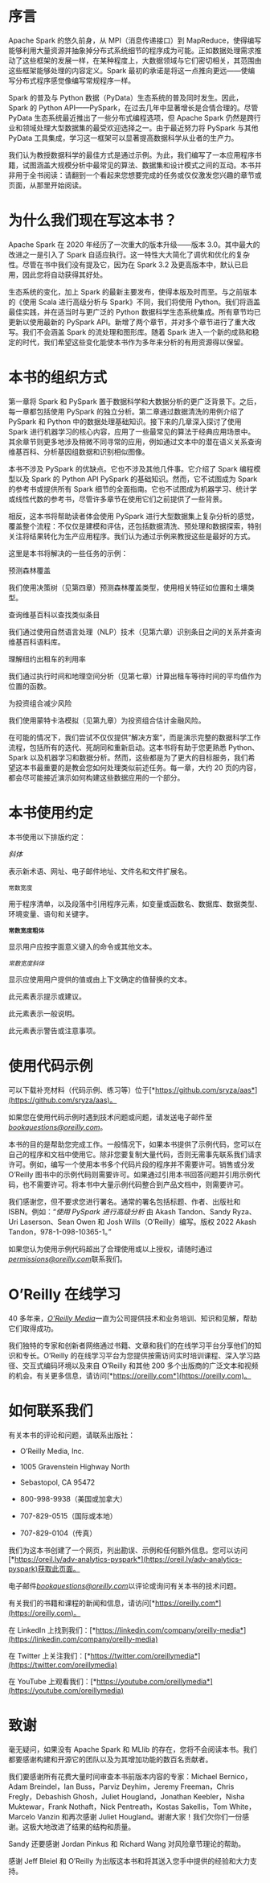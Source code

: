 # 序言

Apache Spark 的悠久前身，从 MPI（消息传递接口）到 MapReduce，使得编写能够利用大量资源并抽象掉分布式系统细节的程序成为可能。正如数据处理需求推动了这些框架的发展一样，在某种程度上，大数据领域与它们密切相关，其范围由这些框架能够处理的内容定义。Spark 最初的承诺是将这一点推向更远——使编写分布式程序感觉像编写常规程序一样。

Spark 的普及与 Python 数据（PyData）生态系统的普及同时发生。因此，Spark 的 Python API——PySpark，在过去几年中显著增长是合情合理的。尽管 PyData 生态系统最近推出了一些分布式编程选项，但 Apache Spark 仍然是跨行业和领域处理大型数据集的最受欢迎选择之一。由于最近努力将 PySpark 与其他 PyData 工具集成，学习这一框架可以显著提高数据科学从业者的生产力。

我们认为教授数据科学的最佳方式是通过示例。为此，我们编写了一本应用程序书籍，试图涵盖大规模分析中最常见的算法、数据集和设计模式之间的互动。本书并非用于全书阅读：请翻到一个看起来您想要完成的任务或仅仅激发您兴趣的章节或页面，从那里开始阅读。

# 为什么我们现在写这本书？

Apache Spark 在 2020 年经历了一次重大的版本升级——版本 3.0。其中最大的改进之一是引入了 Spark 自适应执行。这一特性大大简化了调优和优化的复杂性。尽管在书中我们没有提及它，因为在 Spark 3.2 及更高版本中，默认已启用，因此您将自动获得其好处。

生态系统的变化，加上 Spark 的最新主要发布，使得本版及时而至。与之前版本的《使用 Scala 进行高级分析与 Spark》不同，我们将使用 Python。我们将涵盖最佳实践，并在适当时与更广泛的 Python 数据科学生态系统集成。所有章节均已更新以使用最新的 PySpark API。新增了两个章节，并对多个章节进行了重大改写。我们不会涵盖 Spark 的流处理和图形库。随着 Spark 进入一个新的成熟和稳定的时代，我们希望这些变化能使本书作为多年来分析的有用资源得以保留。

# 本书的组织方式

第一章将 Spark 和 PySpark 置于数据科学和大数据分析的更广泛背景下。之后，每一章都包括使用 PySpark 的独立分析。第二章通过数据清洗的用例介绍了 PySpark 和 Python 中的数据处理基础知识。接下来的几章深入探讨了使用 Spark 进行机器学习的核心内容，应用了一些最常见的算法于经典应用场景中。其余章节则更多地涉及稍微不同寻常的应用，例如通过文本中的潜在语义关系查询维基百科、分析基因组数据和识别相似图像。

本书不涉及 PySpark 的优缺点。它也不涉及其他几件事。它介绍了 Spark 编程模型以及 Spark 的 Python API PySpark 的基础知识。然而，它不试图成为 Spark 的参考书或提供所有 Spark 细节的全面指南。它也不试图成为机器学习、统计学或线性代数的参考书，尽管许多章节在使用它们之前提供了一些背景。

相反，这本书将帮助读者体会使用 PySpark 进行大型数据集上复杂分析的感觉，覆盖整个流程：不仅仅是建模和评估，还包括数据清洗、预处理和数据探索，特别关注将结果转化为生产应用程序。我们认为通过示例来教授这些是最好的方式。

这里是本书将解决的一些任务的示例：

预测森林覆盖

我们使用决策树（见第四章）预测森林覆盖类型，使用相关特征如位置和土壤类型。

查询维基百科以查找类似条目

我们通过使用自然语言处理（NLP）技术（见第六章）识别条目之间的关系并查询维基百科语料库。

理解纽约出租车的利用率

我们通过执行时间和地理空间分析（见第七章）计算出租车等待时间的平均值作为位置的函数。

为投资组合减少风险

我们使用蒙特卡洛模拟（见第九章）为投资组合估计金融风险。

在可能的情况下，我们尝试不仅仅提供“解决方案”，而是演示完整的数据科学工作流程，包括所有的迭代、死胡同和重新启动。这本书将有助于您更熟悉 Python、Spark 以及机器学习和数据分析。然而，这些都是为了更大的目标服务，我们希望这本书最重要的是教会您如何处理类似前述任务。每一章，大约 20 页的内容，都会尽可能接近演示如何构建这些数据应用的一个部分。

# 本书使用约定

本书使用以下排版约定：

*斜体*

表示新术语、网址、电子邮件地址、文件名和文件扩展名。

`常数宽度`

用于程序清单，以及段落中引用程序元素，如变量或函数名、数据库、数据类型、环境变量、语句和关键字。

**`常数宽度粗体`**

显示用户应按字面意义键入的命令或其他文本。

*`常数宽度斜体`*

显示应使用用户提供的值或由上下文确定的值替换的文本。

此元素表示提示或建议。

此元素表示一般说明。

此元素表示警告或注意事项。

# 使用代码示例

可以下载补充材料（代码示例、练习等）位于[*https://github.com/sryza/aas*](https://github.com/sryza/aas)。

如果您在使用代码示例时遇到技术问题或问题，请发送电子邮件至*bookquestions@oreilly.com*。

本书的目的是帮助您完成工作。一般情况下，如果本书提供了示例代码，您可以在自己的程序和文档中使用它。除非您要复制大量代码，否则无需事先联系我们请求许可。例如，编写一个使用本书多个代码片段的程序并不需要许可。销售或分发 O’Reilly 图书中的示例代码则需要许可。如果通过引用本书回答问题并引用示例代码，也不需要许可。将本书中大量示例代码整合到产品文档中，则需要许可。

我们感谢您，但不要求您进行署名。通常的署名包括标题、作者、出版社和 ISBN。例如：“*使用 PySpark 进行高级分析* 由 Akash Tandon、Sandy Ryza、Uri Laserson、Sean Owen 和 Josh Wills（O’Reilly）编写。版权 2022 Akash Tandon，978-1-098-10365-1。”

如果您认为使用示例代码超出了合理使用或以上授权，请随时通过*permissions@oreilly.com*联系我们。

# O’Reilly 在线学习

40 多年来，[*O’Reilly Media*](https://oreilly.com)一直为公司提供技术和业务培训、知识和见解，帮助它们取得成功。

我们独特的专家和创新者网络通过书籍、文章和我们的在线学习平台分享他们的知识和专长。O’Reilly 的在线学习平台为您提供按需访问实时培训课程、深入学习路径、交互式编码环境以及来自 O’Reilly 和其他 200 多个出版商的广泛文本和视频的机会。有关更多信息，请访问[*https://oreilly.com*](https://oreilly.com)。

# 如何联系我们

有关本书的评论和问题，请联系出版社：

+   O’Reilly Media, Inc.

+   1005 Gravenstein Highway North

+   Sebastopol, CA 95472

+   800-998-9938（美国或加拿大）

+   707-829-0515（国际或本地）

+   707-829-0104（传真）

我们为这本书创建了一个网页，列出勘误、示例和任何额外信息。您可以访问[*https://oreil.ly/adv-analytics-pyspark*](https://oreil.ly/adv-analytics-pyspark)获取此页面。

电子邮件*bookquestions@oreilly.com*以评论或询问有关本书的技术问题。

有关我们的书籍和课程的新闻和信息，请访问[*https://oreilly.com*](https://oreilly.com)。

在 LinkedIn 上找到我们：[*https://linkedin.com/company/oreilly-media*](https://linkedin.com/company/oreilly-media)

在 Twitter 上关注我们：[*https://twitter.com/oreillymedia*](https://twitter.com/oreillymedia)

在 YouTube 上观看我们：[*https://youtube.com/oreillymedia*](https://youtube.com/oreillymedia)

# 致谢

毫无疑问，如果没有 Apache Spark 和 MLlib 的存在，您将不会阅读本书。我们都要感谢构建和开源它的团队以及为其增加功能的数百名贡献者。

我们要感谢所有花费大量时间审查本书前版本内容的专家：Michael Bernico，Adam Breindel，Ian Buss，Parviz Deyhim，Jeremy Freeman，Chris Fregly，Debashish Ghosh，Juliet Hougland，Jonathan Keebler，Nisha Muktewar，Frank Nothaft，Nick Pentreath，Kostas Sakellis，Tom White，Marcelo Vanzin 和再次感谢 Juliet Hougland。谢谢大家！我们欠你们一份感谢。这极大地改进了结果的结构和质量。

Sandy 还要感谢 Jordan Pinkus 和 Richard Wang 对风险章节理论的帮助。

感谢 Jeff Bleiel 和 O’Reilly 为出版这本书和将其送入您手中提供的经验和大力支持。
